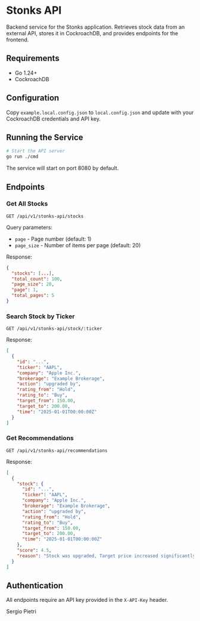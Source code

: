 # Stonks API

Backend service for the Stonks application. Retrieves stock data from an external API, stores it in CockroachDB, and provides endpoints for the frontend.

## Requirements

- Go 1.24+
- CockroachDB

## Configuration

Copy `example.local.config.json` to `local.config.json` and update with your CockroachDB credentials and API key.

## Running the Service

```bash
# Start the API server
go run ./cmd
```

The service will start on port 8080 by default.

## Endpoints

### Get All Stocks

```
GET /api/v1/stonks-api/stocks
```

Query parameters:
- `page` - Page number (default: 1)
- `page_size` - Number of items per page (default: 20)

Response:
```json
{
  "stocks": [...],
  "total_count": 100,
  "page_size": 20,
  "page": 1,
  "total_pages": 5
}
```

### Search Stock by Ticker

```
GET /api/v1/stonks-api/stock/:ticker
```

Response:
```json
[
  {
    "id": "...",
    "ticker": "AAPL",
    "company": "Apple Inc.",
    "brokerage": "Example Brokerage",
    "action": "upgraded by",
    "rating_from": "Hold",
    "rating_to": "Buy",
    "target_from": 150.00,
    "target_to": 200.00,
    "time": "2025-01-01T00:00:00Z"
  }
]
```

### Get Recommendations

```
GET /api/v1/stonks-api/recommendations
```

Response:
```json
[
  {
    "stock": {
      "id": "...",
      "ticker": "AAPL",
      "company": "Apple Inc.",
      "brokerage": "Example Brokerage",
      "action": "upgraded by", 
      "rating_from": "Hold",
      "rating_to": "Buy",
      "target_from": 150.00,
      "target_to": 200.00,
      "time": "2025-01-01T00:00:00Z"
    },
    "score": 4.5,
    "reason": "Stock was upgraded, Target price increased significantly"
  }
]
```

## Authentication

All endpoints require an API key provided in the `X-API-Key` header.

Sergio Pietri